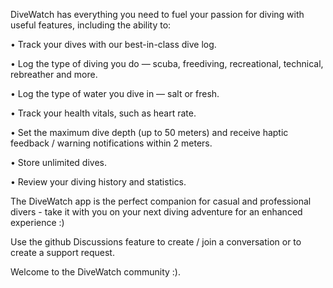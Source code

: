 DiveWatch has everything you need to fuel your passion for diving with useful features, including the ability to:

• Track your dives with our best-in-class dive log.

• Log the type of diving you do — scuba, freediving, recreational, technical, rebreather and more.

• Log the type of water you dive in — salt or fresh.

• Track your health vitals, such as heart rate.

• Set the maximum dive depth (up to 50 meters) and receive haptic feedback / warning notifications within 2 meters.

• Store unlimited dives.

• Review your diving history and statistics.


The DiveWatch app is the perfect companion for casual and professional divers - take it with you on your next diving adventure for an enhanced experience :)

Use the github Discussions feature to create / join a conversation or to create a support request.

Welcome to the DiveWatch community :).
